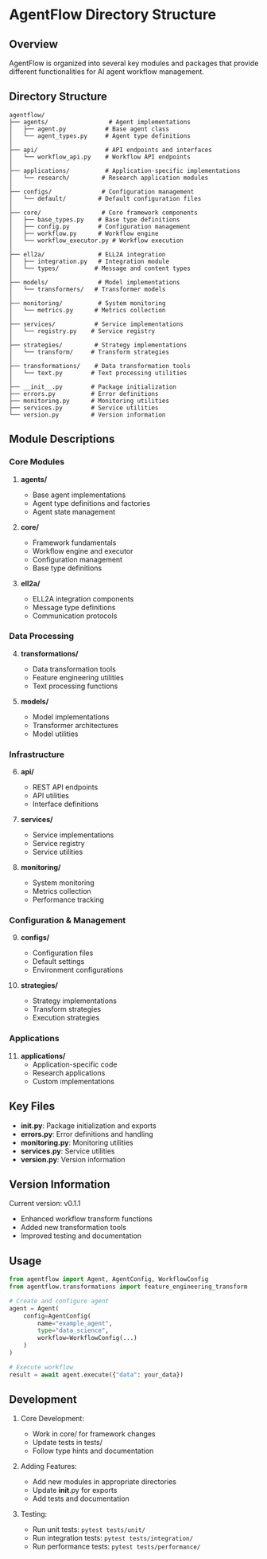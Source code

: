 # AgentFlow Directory Structure

## Overview

AgentFlow is organized into several key modules and packages that provide different functionalities for AI agent workflow management.

## Directory Structure

```
agentflow/
├── agents/                 # Agent implementations
│   ├── agent.py           # Base agent class
│   └── agent_types.py     # Agent type definitions
│
├── api/                   # API endpoints and interfaces
│   └── workflow_api.py    # Workflow API endpoints
│
├── applications/          # Application-specific implementations
│   └── research/         # Research application modules
│
├── configs/              # Configuration management
│   └── default/         # Default configuration files
│
├── core/                 # Core framework components
│   ├── base_types.py    # Base type definitions
│   ├── config.py        # Configuration management
│   ├── workflow.py      # Workflow engine
│   └── workflow_executor.py # Workflow execution
│
├── ell2a/               # ELL2A integration
│   ├── integration.py   # Integration module
│   └── types/          # Message and content types
│
├── models/              # Model implementations
│   └── transformers/   # Transformer models
│
├── monitoring/          # System monitoring
│   └── metrics.py      # Metrics collection
│
├── services/           # Service implementations
│   └── registry.py    # Service registry
│
├── strategies/         # Strategy implementations
│   └── transform/     # Transform strategies
│
├── transformations/    # Data transformation tools
│   └── text.py        # Text processing utilities
│
├── __init__.py        # Package initialization
├── errors.py          # Error definitions
├── monitoring.py      # Monitoring utilities
├── services.py        # Service utilities
└── version.py         # Version information
```

## Module Descriptions

### Core Modules

1. **agents/**
   - Base agent implementations
   - Agent type definitions and factories
   - Agent state management

2. **core/**
   - Framework fundamentals
   - Workflow engine and executor
   - Configuration management
   - Base type definitions

3. **ell2a/**
   - ELL2A integration components
   - Message type definitions
   - Communication protocols

### Data Processing

4. **transformations/**
   - Data transformation tools
   - Feature engineering utilities
   - Text processing functions

5. **models/**
   - Model implementations
   - Transformer architectures
   - Model utilities

### Infrastructure

6. **api/**
   - REST API endpoints
   - API utilities
   - Interface definitions

7. **services/**
   - Service implementations
   - Service registry
   - Service utilities

8. **monitoring/**
   - System monitoring
   - Metrics collection
   - Performance tracking

### Configuration & Management

9. **configs/**
   - Configuration files
   - Default settings
   - Environment configurations

10. **strategies/**
    - Strategy implementations
    - Transform strategies
    - Execution strategies

### Applications

11. **applications/**
    - Application-specific code
    - Research applications
    - Custom implementations

## Key Files

- **__init__.py**: Package initialization and exports
- **errors.py**: Error definitions and handling
- **monitoring.py**: Monitoring utilities
- **services.py**: Service utilities
- **version.py**: Version information

## Version Information

Current version: v0.1.1
- Enhanced workflow transform functions
- Added new transformation tools
- Improved testing and documentation

## Usage

```python
from agentflow import Agent, AgentConfig, WorkflowConfig
from agentflow.transformations import feature_engineering_transform

# Create and configure agent
agent = Agent(
    config=AgentConfig(
        name="example_agent",
        type="data_science",
        workflow=WorkflowConfig(...)
    )
)

# Execute workflow
result = await agent.execute({"data": your_data})
```

## Development

1. Core Development:
   - Work in core/ for framework changes
   - Update tests in tests/
   - Follow type hints and documentation

2. Adding Features:
   - Add new modules in appropriate directories
   - Update __init__.py for exports
   - Add tests and documentation

3. Testing:
   - Run unit tests: `pytest tests/unit/`
   - Run integration tests: `pytest tests/integration/`
   - Run performance tests: `pytest tests/performance/` 